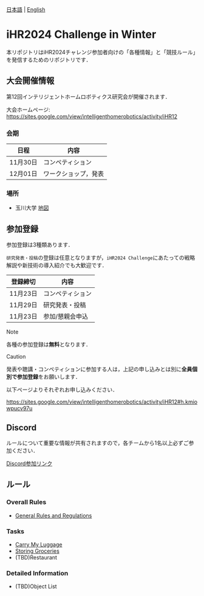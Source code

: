 [日本語](README.md) | [English](README_en.md)

# iHR2024 Challenge in Winter

本リポジトリはiHR2024チャレンジ参加者向けの「各種情報」と「競技ルール」を発信するためのリポジトリです．


## 大会開催情報

第12回インテリジェントホームロボティクス研究会が開催されます．

大会ホームページ: https://sites.google.com/view/intelligenthomerobotics/activity/iHR12 

### 会期

| 日程 | 内容 |
|---|---|
| 11月30日 | コンペティション |
| 12月01日 | ワークショップ，発表 |

### 場所

* 玉川大学 [地図](https://maps.app.goo.gl/GFWpf5UczVD4ue2N8)


## 参加登録

参加登録は3種類あります．

`研究発表・投稿`の登録は任意となりますが，`iHR2024 Challenge`にあたっての戦略解説や新技術の導入紹介でも大歓迎です．

| 登録締切 | 内容 |
| --- | --- |
| 11月23日 | コンペティション |
| 11月29日 | 研究発表・投稿 |
| 11月23日 | 参加/懇親会申込 |

> [!Note]
> 各種の参加登録は**無料**となります．

> [!Caution]
> 発表や聴講・コンペティションに参加する人は，上記の申し込みとは別に**全員個別で参加登録**をお願いします．

以下ページよりそれぞれお申し込みください．

https://sites.google.com/view/intelligenthomerobotics/activity/iHR12#h.kmiowpucv97u


## Discord

ルールについて重要な情報が共有されますので，各チームから1名以上必ずご参加ください．

[Discord参加リンク](https://discord.gg/8gJYJqUVZA)


## ルール

### Overall Rules

* [General Rules and Regulations](./rules/ALL/grr_ja.md)

### Tasks

* [Carry My Luggage](./rules/ALL/cml_ja.md)
* [Storing Groceries](./rules/ALL/sg_ja.md)
* (TBD)Restaurant
<!-- * [Restaurant](./rules/ALL/res_ja.md) -->

### Detailed Information

* (TBD)Object List
<!-- * [Object List](./rules/ALL/sd/object_list.md) -->
